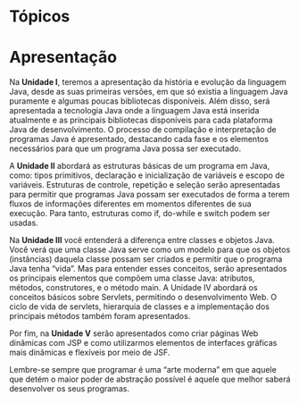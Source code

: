 # Tópicos

# Apresentação

Na **Unidade I**, teremos a apresentação da história e evolução da linguagem Java, desde
as suas primeiras versões, em que só existia a linguagem Java puramente e algumas
poucas bibliotecas disponíveis. Além disso, será apresentada a tecnologia Java onde
a linguagem Java está inserida atualmente e as principais bibliotecas disponíveis para
cada plataforma Java de desenvolvimento. O processo de compilação e interpretação
de programas Java é apresentado, destacando cada fase e os elementos necessários
para que um programa Java possa ser executado.

A **Unidade II** abordará as estruturas básicas de um programa em Java, como: tipos
primitivos, declaração e inicialização de variáveis e escopo de variáveis. Estruturas de controle, repetição e seleção serão apresentadas para permitir que programas Java
possam ser executados de forma a terem fluxos de informações diferentes em momentos diferentes de sua execução. Para tanto, estruturas como if, do-while e switch
podem ser usadas.

Na **Unidade III** você entenderá a diferença entre classes e objetos Java. Você verá
que uma classe Java serve como um modelo para que os objetos (instâncias) daquela classe possam ser criados e permitir que o programa Java tenha “vida”. Mas
para entender esses conceitos, serão apresentados os principais elementos que
compõem uma classe Java: atributos, métodos, construtores, e o método main.
A Unidade IV abordará os conceitos básicos sobre Servlets, permitindo o desenvolvimento Web. O ciclo de vida de servlets, hierarquia de classes e a implementação
dos principais métodos também foram apresentados.

Por fim, na **Unidade V** serão apresentados como criar páginas Web dinâmicas com
JSP e como utilizarmos elementos de interfaces gráficas mais dinâmicas e flexíveis
por meio de JSF.

Lembre-se sempre que programar é uma “arte moderna” em que aquele que detém
o maior poder de abstração possível é aquele que melhor saberá desenvolver os
seus programas.